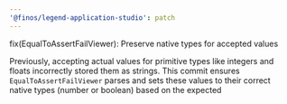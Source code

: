 ```yaml
---
'@finos/legend-application-studio': patch
---
```


fix(EqualToAssertFailViewer): Preserve native types for accepted values

Previously, accepting actual values for primitive types like integers and floats incorrectly stored them as strings. This commit ensures `EqualToAssertFailViewer` parses and sets these values to their correct native types (number or boolean) based on the expected
